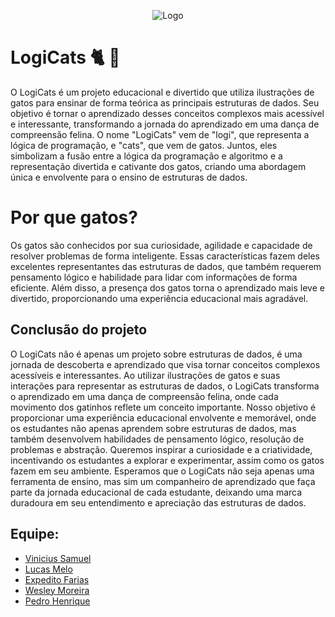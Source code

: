 <p align="center">
  <img src="https://github.com/vini-21samuel/Sistema-banc-rio-em-C/assets/130195075/a1d8f057-8b24-41ed-ab4c-7e451d7da5fb" alt="Logo">
</p>

# LogiCats 🐈 	&#127922;
O LogiCats é um projeto educacional e divertido que utiliza ilustrações de gatos para ensinar de forma teórica as principais estruturas de dados. Seu objetivo é tornar o aprendizado desses conceitos complexos mais acessível e interessante, transformando a jornada do aprendizado em uma dança de compreensão felina. O nome "LogiCats" vem de "logi", que representa a lógica de programação, e "cats", que vem de gatos. Juntos, eles simbolizam a fusão entre a lógica da programação e algoritmo e a representação divertida e cativante dos gatos, criando uma abordagem única e envolvente para o ensino de estruturas de dados.



# Por que gatos?
Os gatos são conhecidos por sua curiosidade, agilidade e capacidade de resolver problemas de forma inteligente. Essas características fazem deles excelentes representantes das estruturas de dados, que também requerem pensamento lógico e habilidade para lidar com informações de forma eficiente. Além disso, a presença dos gatos torna o aprendizado mais leve e divertido, proporcionando uma experiência educacional mais agradável.

## Conclusão do projeto

O LogiCats não é apenas um projeto sobre estruturas de dados, é uma jornada de descoberta e aprendizado que visa tornar conceitos complexos acessíveis e interessantes. Ao utilizar ilustrações de gatos e suas interações para representar as estruturas de dados, o LogiCats transforma o aprendizado em uma dança de compreensão felina, onde cada movimento dos gatinhos reflete um conceito importante. Nosso objetivo é proporcionar uma experiência educacional envolvente e memorável, onde os estudantes não apenas aprendem sobre estruturas de dados, mas também desenvolvem habilidades de pensamento lógico, resolução de problemas e abstração. Queremos inspirar a curiosidade e a criatividade, incentivando os estudantes a explorar e experimentar, assim como os gatos fazem em seu ambiente. Esperamos que o LogiCats não seja apenas uma ferramenta de ensino, mas sim um companheiro de aprendizado que faça parte da jornada educacional de cada estudante, deixando uma marca duradoura em seu entendimento e apreciação das estruturas de dados.

## Equipe: 
- [Vinicius Samuel](https://www.github.com/vini-21samuel)
- [Lucas Melo](https://www.github.com/lukemew)
- [Expedito Farias](https://www.github.com/ExpeditoFarias)
- [Wesley Moreira](https://www.github.com/wesle-yey)
- [Pedro Henrique](https://www.github.com/Pedroghb)

